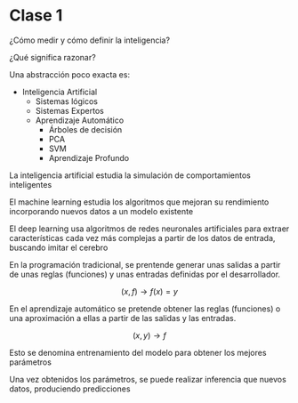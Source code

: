 # Clase 1

¿Cómo medir y cómo definir la inteligencia?

¿Qué significa razonar?

Una abstracción poco exacta es:

- Inteligencia Artificial
  - Sistemas lógicos
  - Sistemas Expertos
  - Aprendizaje Automático
    - Árboles de decisión
    - PCA
    - SVM
    - Aprendizaje Profundo

La inteligencia artificial estudia la simulación de comportamientos inteligentes

El machine learning estudia los algoritmos que mejoran su rendimiento incorporando nuevos datos a un modelo existente

El deep learning usa algoritmos de redes neuronales artificiales para extraer características cada vez más complejas a partir de los datos de entrada, buscando imitar el cerebro

En la programación tradicional, se prentende generar unas salidas a partir de unas reglas (funciones) y unas entradas definidas por el desarrollador.

$$
(x, f) \rightarrow f(x) = y
$$

En el aprendizaje automático se pretende obtener las reglas (funciones) o una aproximación a ellas a partir de las salidas y las entradas.

$$
(x,y) \rightarrow f
$$

Esto se denomina entrenamiento del modelo para obtener los mejores parámetros

Una vez obtenidos los parámetros, se puede realizar inferencia que nuevos datos, produciendo predicciones